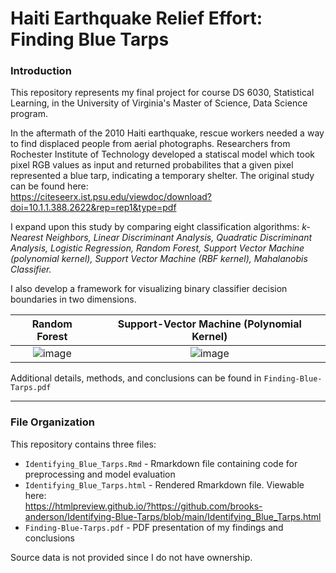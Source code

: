 # Haiti Earthquake Relief Effort: Finding Blue Tarps

### Introduction
This repository represents my final project for course DS 6030, Statistical Learning, in the University of Virginia's Master of Science, Data Science program.

In the aftermath of the 2010 Haiti earthquake, rescue workers needed a way to find displaced people from aerial photographs. Researchers from Rochester Institute of Technology developed a statiscal model which took pixel RGB values as input and returned probabilites that a given pixel represented a blue tarp, indicating a temporary shelter. The original study can be found here:  
https://citeseerx.ist.psu.edu/viewdoc/download?doi=10.1.1.388.2622&rep=rep1&type=pdf

I expand upon this study by comparing eight classification algorithms: *k-Nearest Neighbors, Linear Discriminant Analysis, Quadratic Discriminant Analysis, Logistic Regression, Random Forest, Support Vector Machine (polynomial kernel), Support Vector Machine (RBF kernel), Mahalanobis Classifier.*

I also develop a framework for visualizing binary classifier decision boundaries in two dimensions.

Random Forest | Support-Vector Machine (Polynomial Kernel)
:------------:|:----------------------------------------:
![image](https://user-images.githubusercontent.com/72112566/157329841-23116f58-f182-4834-a007-97e6c6e13a17.png) | ![image](https://user-images.githubusercontent.com/72112566/157329890-599ec77c-52e3-469b-b8d6-76b24055eeaa.png) 

Additional details, methods, and conclusions can be found in `Finding-Blue-Tarps.pdf`

---
### File Organization
This repository contains three files:
+ `Identifying_Blue_Tarps.Rmd` - Rmarkdown file containing code for preprocessing and model evaluation
+ `Identifying_Blue_Tarps.html` - Rendered Rmarkdown file. Viewable here:  
   https://htmlpreview.github.io/?https://github.com/brooks-anderson/Identifying-Blue-Tarps/blob/main/Identifying_Blue_Tarps.html
+ `Finding-Blue-Tarps.pdf` - PDF presentation of my findings and conclusions

Source data is not provided since I do not have ownership.
